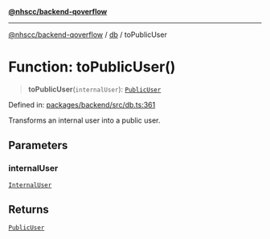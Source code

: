 [**@nhscc/backend-qoverflow**](../../README.md)

***

[@nhscc/backend-qoverflow](../../README.md) / [db](../README.md) / toPublicUser

# Function: toPublicUser()

> **toPublicUser**(`internalUser`): [`PublicUser`](../type-aliases/PublicUser.md)

Defined in: [packages/backend/src/db.ts:361](https://github.com/nhscc/qoverflow.api.hscc.bdpa.org/blob/b629239838bf73900bba2996b8dcfbc432755e21/packages/backend/src/db.ts#L361)

Transforms an internal user into a public user.

## Parameters

### internalUser

[`InternalUser`](../type-aliases/InternalUser.md)

## Returns

[`PublicUser`](../type-aliases/PublicUser.md)
